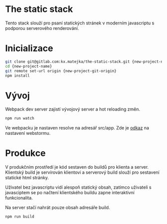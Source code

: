 The static stack
================

Tento stack slouží pro psaní statických stránek v moderním javascriptu s podporou serverového renderování.

# Inicializace

```sh
git clone git@gitlab.com:kx.matejka/the-static-stack.git {new-project-name}
cd {new-project-name}
git remote set-url origin {new-project-git-origin}
npm install
```

# Vývoj

Webpack dev server zajistí vývojový server a hot reloading změn.

```sh
npm run watch
```

Ve webpacku je nastaven resolve na adresář src/app. Zde je [odkaz](https://blog.jetbrains.com/webstorm/2017/06/webstorm-2017-2-eap-172-2827/) na nastavení webstormu.

# Produkce

V produkčním prostředí je kód sestaven do buildů pro klienta a server. Klientský build je servírován klientovi a serverový build slouží pro sestavení statické html stránky. 

Uživatel bez javascriptu vidí alespoň statický obsah, zatímco uživateli s javasciptem se po načtení klientského buildu zapne interaktivní funkcionalita.

Na server stačí nahrát pouze obsah adresáře build.

```sh
npm run build
```

